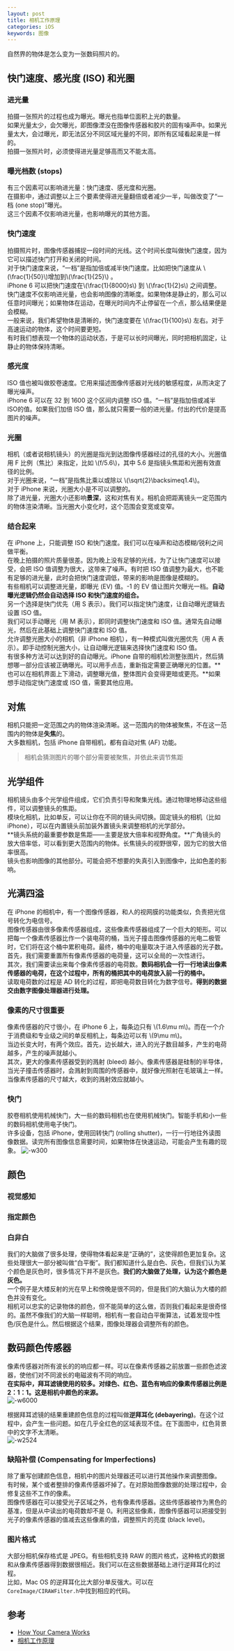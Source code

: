 ```yaml
---
layout: post
title: 相机工作原理  
categories: iOS
keywords: 图像
---
```


自然界的物体是怎么变为一张数码照片的。  

## 快门速度、感光度 (ISO) 和光圈  
### 进光量  
拍摄一张照片的过程也成为曝光。曝光也指单位面积上光的数量。  
如果光量太少，会欠曝光，即图像湮没在图像传感器和胶片的固有噪声中。如果光量太大，会过曝光，即无法区分不同区域光量的不同，即所有区域看起来是一样的。  
拍摄一张照片时，必须使得进光量足够高而又不能太高。  
### 曝光档数 (stops)  
有三个因素可以影响进光量：快门速度、感光度和光圈。  
在摄影中，通过调整以上三个要素使得进光量翻倍或者减少一半，叫做改变了“一档 (one stop)”曝光。    
这三个因素不仅影响进光量，也影响曝光的其他方面。  
### 快门速度  
拍摄照片时，图像传感器捕捉一段时间的光线。这个时间长度叫做快门速度，因为它可以描述快门打开和关闭的时间。  
对于快门速度来说，“一档”是指加倍或减半快门速度。比如把快门速度从 \\(\frac{1}{50}\\)增加到\\(\frac{1}{25}\\)  。  
iPhone 6 可以把快门速度在\\(\frac{1}{8000}s\\) 到 \\(\frac{1}{2}s\\) 之间调整。  
快门速度不仅影响进光量，也会影响图像的清晰度。如果物体是静止的，那么可以任意时间曝光；如果物体在运动，在曝光时间内不止停留在一个点，那么结果便是会模糊。  
一般来说，我们希望物体是清晰的，快门速度要在 \\(\frac{1}{100}s\\) 左右。对于高速运动的物体，这个时间要更短。  
有时我们想表现一个物体的运动状态，于是可以长时间曝光，同时把相机固定，让静止的物体保持清晰。
### 感光度    
ISO 值也被叫做胶卷速度。它用来描述图像传感器对光线的敏感程度，从而决定了曝光噪声。  
iPhone 6 可以在 32 到 1600 这个区间内调整 ISO 值。“一档”是指加倍或减半 ISO的值。如果我们加倍 ISO 值，那么就只需要一般的进光量。付出的代价是提高图片的噪声。  
### 光圈  
相机（或者说相机镜头）的光圈是指光到达图像传感器经过的孔径的大小。光圈值用 F 比例（焦比）来指定，比如 \\(f/5.6\\)，其中 5.6 是指镜头焦距和光圈有效直径的比例。  
对于光圈来说，“一档”是指焦比乘以或除以 \\(\sqrt{2}\backsimeq1.4\\)。  
对于 iPhone 来说，光圈大小是不可以调整的。  
除了进光量，光圈大小还影响**景深**，这和对焦有关。相机会把距离镜头一定范围内的物体渲染清晰。当光圈大小变化时，这个范围会变宽或变窄。  
### 结合起来  
在 iPhone 上，只能调整 ISO 和快门速度。我们可以在噪声和动态模糊/锐利之间做平衡。  
在晚上拍摄的照片质量很差。因为晚上没有足够的光线，为了让快门速度可以接受，会把 ISO 值调整为很大，这带来了噪声。有时把 ISO 值调整为最大，也不能有足够的进光量，此时会把快门速度调低，带来的影响是图像是模糊的。  
有些相机可以调整进光量，即曝光 (EV) 值。-1 的 EV 值让图片欠曝光一档。**自动曝光逻辑仍然会自动选择 ISO 和快门速度的组合。**  
另一个选择是快门优先（用 S 表示）。我们可以指定快门速度，让自动曝光逻辑去设置 ISO 值。  
我们可以手动曝光（用 M 表示），即同时调整快门速度和 ISO 值。通常先自动曝光，然后在此基础上调整快门速度和 ISO 值。  
允许调整光圈大小的相机（非 iPhone 相机），有一种模式叫做光圈优先（用 A 表示）。即手动控制光圈大小，让自动曝光逻辑来选择快门速度和 ISO 值。  
有很多种方法可以达到好的自动曝光。iPhone 自带的相机检测整张图片，然后猜想哪一部分应该被正确曝光。可以用手点击，重新指定需要正确曝光的位置。**也可以在相机界面上下滑动，调整曝光值，整体图片会变得更暗或更亮。**如果想手动指定快门速度或 ISO 值，需要其他应用。  
## 对焦  
相机只能把一定范围之内的物体渲染清晰。这一范围内的物体被聚焦，不在这一范围内的物体是**失焦**的。  
大多数相机，包括 iPhone 自带相机，都有自动对焦 (AF) 功能。
> 相机会猜测图片的哪个部分需要被聚焦，并依此来调节焦距  

## 光学组件  
相机镜头由多个光学组件组成，它们负责引导和聚集光线。通过物理地移动这些组件，可以调整镜头的焦距。  
模块化相机，比如单反，可以让你在不同的镜头间切换。固定镜头的相机（比如 iPhone），可以在内置镜头前加装外置镜头来调整相机的光学部分。  
**镜头系统的最重要参数是焦距——主要是放大倍率和视野角度。**广角镜头的放大倍率低，可以看到更大范围内的物体。长焦镜头的视野很窄，因为它的放大倍率很高。  
镜头也影响图像的其他部分。可能会把不想要的失真引入到图像中，比如色差的影响。  
## 光满四溢
在 iPhone 的相机中，有一个图像传感器，和人的视网膜的功能类似，负责把光信号转化为电信号。  
图像传感器由很多像素传感器组成，这些像素传感器组成了一个巨大的矩形。可以把每一个像素传感器比作一个装电荷的桶，当光子撞击图像传感器的光电二极管时，它们将在这个桶中累积电荷。最终，桶中的电量取决于进入传感器的光子数。  
首先，我们需要重置所有像素传感器的电荷量，这可以全局的一次性进行。  
其次，我们需要读出来每个像素传感器的电荷数。**数码相机会一行一行地读出像素传感器的电荷，在这个过程中，所有的桶把其中的电荷放入前一行的桶中。**  
读取电荷数的过程是 AD 转化的过程，即把电荷数目转化为数字信号。**得到的数据交由数字图像处理器进行处理。**  
### 像素的尺寸很重要   
像素传感器的尺寸很小，在 iPhone 6 上，每条边只有 \\(1.6\mu m\\)。而在一个介于消费级和专业级之间的单反相机上，每条边可以有 \\(9\mu m\\)。  
当边长变大时，有两个效应。首先，边长越大，进入的光子数目越多，产生的电荷越多，产生的噪声就越小。  
其次，更大的像素传感器受到的溅射 (bleed) 越小。像素传感器是硅制的半导体，当光子撞击传感器时，会溅射到周围的传感器中，就好像光照射在毛玻璃上一样。当像素传感器的尺寸越大，收到的溅射效应就越小。  
### 快门  
胶卷相机使用机械快门，大一些的数码相机也在使用机械快门。智能手机和小一些的数码相机使用电子快门。  
许多设备，包括 iPhone，使用回转快门 (rolling shutter)，一行一行地往外读图像数据。读完所有图像信息需要时间，如果物体在快速运动，可能会产生有趣的现象。
![-w300](http://oda58fqub.bkt.clouddn.com/15041890795409.jpg)

## 颜色  
### 视觉感知
### 指定颜色
### 白非白
我们的大脑做了很多处理，使得物体看起来是“正确的”，这使得颜色更加复杂。这些处理很大一部分被叫做“白平衡”。我们都知道什么是白色、灰色，但我们认为某个颜色是灰色时，很多情况下并不是灰色。**我们的大脑做了处理，认为这个颜色是灰色。**  
一个例子是大楼反射的光在早上和傍晚是很不同的，但是我们的大脑认为大楼的颜色并没有变化。  
相机可以忠实的记录物体的颜色，但不能简单的这么做，否则我们看起来是很奇怪的。虽然不像我们的大脑一样聪明，相机有一套自动白平衡算法，试着发现中性色/灰色是什么。然后根据这个结果，图像处理器会调整所有的颜色。  
## 数码颜色传感器  
像素传感器对所有波长的的响应都一样。可以在像素传感器之前放置一些颜色滤波器，使他们对不同波长的电磁波有不同的响应。  
**在实际中，拜耳滤镜使用的较多。对绿色、红色、蓝色有响应的像素传感器比例是2：1：1。这是相机中颜色的来源。**  
![-w6000](http://oda58fqub.bkt.clouddn.com/15041900676358.jpg)  


根据拜耳滤镜的结果重建颜色信息的过程叫做**逆拜耳化 (debayering)**。在这个过程中，会产生一些问题。如在几乎全红色的区域表现不佳。在下面图中，红色背景中的文字不太清晰。  
![-w2524](http://oda58fqub.bkt.clouddn.com/15041903949866.jpg)

### 缺陷补偿 (Compensating for Imperfections)  
除了重写创建颜色信息，相机中的图片处理器还可以进行其他操作来调整图像。  
有时候，某个或者整排的像素传感器坏掉了。在对原始图像数据的处理过程中，会修复这些不工作的像素。  
图像传感器在可以接受光子区域之外，也有像素传感器。这些传感器被作为黑色的基准，但是从中读出的电荷数却不是 0。利用这些像素，图像传感器可以把接受到光子的像素传感器的值减去这些像素的值，调整照片的亮度 (black level)。  
### 图片格式  
大部分相机保存格式是 JPEG。有些相机支持 RAW 的图片格式，这种格式的数据和从像素传感器得到数据很相近。我们可以在这些数据基础上进行逆拜耳化的过程。  
比如，Mac OS 的逆拜耳化比大部分单反强大。可以在 `CoreImage/CIRAWFilter.h`中找到相应的代码。  
## 参考  
- [How Your Camera Works](https://www.objc.io/issues/21-camera-and-photos/how-your-camera-works/#bucket-full-of-light)
- [相机工作原理](https://www.objccn.io/issue-21-1/)

